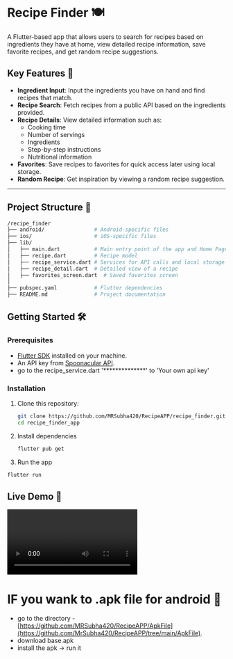 # Recipe Finder 🍽️

A Flutter-based app that allows users to search for recipes based on ingredients they have at home, view detailed recipe information, save favorite recipes, and get random recipe suggestions.

## Key Features 🚀
- **Ingredient Input**: Input the ingredients you have on hand and find recipes that match.
- **Recipe Search**: Fetch recipes from a public API based on the ingredients provided.
- **Recipe Details**: View detailed information such as:
  - Cooking time
  - Number of servings
  - Ingredients
  - Step-by-step instructions
  - Nutritional information
- **Favorites**: Save recipes to favorites for quick access later using local storage.
- **Random Recipe**: Get inspiration by viewing a random recipe suggestion.

---

## Project Structure 📂

```bash
/recipe_finder
├── android/                # Android-specific files
├── ios/                    # iOS-specific files
├── lib/
│   ├── main.dart           # Main entry point of the app and Home Page
│   ├── recipe.dart         # Recipe model
│   ├── recipe_service.dart # Services for API calls and local storage
│   ├── recipe_detail.dart  # Detailed view of a recipe
│   ├── favorites_screen.dart  # Saved favorites screen
│   
├── pubspec.yaml            # Flutter dependencies
├── README.md               # Project documentation
```

## Getting Started 🛠️

### Prerequisites
- [Flutter SDK](https://flutter.dev/docs/get-started/install) installed on your machine.
- An API key from [Spoonacular API](https://spoonacular.com/food-api).
- go to the recipe_service.dart '**************' to 'Your own api key'

### Installation

1. Clone this repository:

   ```bash
   git clone https://github.com/MRSubha420/RecipeAPP/recipe_finder.git
   cd recipe_finder_app
   ```

2. Install dependencies
   ```bash
   flutter pub get
   ```

3. Run the app
  ```bash
  flutter run 
  ```

## Live Demo 🎥
<video controls style="max-width: 100%; height: auto;">
  <source src="https://github.com/MrSubha420/RecipeAPP/blob/main/ApkFile/demo.mp4" type="video/mp4">
  Your browser does not support the video tag.
</video>



# IF you wank to .apk file for android 📂
  - go to the directory - [https://github.com/MRSubha420/RecipeAPP/ApkFile](https://github.com/MrSubha420/RecipeAPP/tree/main/ApkFile).
  - download base.apk 
  - install the apk -> run it
